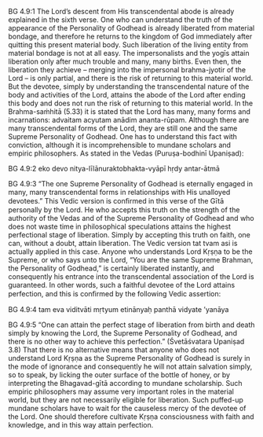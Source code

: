 BG 4.9:1	The Lord’s descent from His transcendental abode is already explained in the sixth verse. One who can understand the truth of the appearance of the Personality of Godhead is already liberated from material bondage, and therefore he returns to the kingdom of God immediately after quitting this present material body. Such liberation of the living entity from material bondage is not at all easy. The impersonalists and the yogīs attain liberation only after much trouble and many, many births. Even then, the liberation they achieve – merging into the impersonal brahma-jyotir of the Lord – is only partial, and there is the risk of returning to this material world. But the devotee, simply by understanding the transcendental nature of the body and activities of the Lord, attains the abode of the Lord after ending this body and does not run the risk of returning to this material world. In the Brahma-saṁhitā (5.33) it is stated that the Lord has many, many forms and incarnations: advaitam acyutam anādim ananta-rūpam. Although there are many transcendental forms of the Lord, they are still one and the same Supreme Personality of Godhead. One has to understand this fact with conviction, although it is incomprehensible to mundane scholars and empiric philosophers. As stated in the Vedas (Puruṣa-bodhinī Upaniṣad):

BG 4.9:2	eko devo nitya-līlānuraktobhakta-vyāpī hṛdy antar-ātmā

BG 4.9:3	“The one Supreme Personality of Godhead is eternally engaged in many, many transcendental forms in relationships with His unalloyed devotees.” This Vedic version is conﬁrmed in this verse of the Gītā personally by the Lord. He who accepts this truth on the strength of the authority of the Vedas and of the Supreme Personality of Godhead and who does not waste time in philosophical speculations attains the highest perfectional stage of liberation. Simply by accepting this truth on faith, one can, without a doubt, attain liberation. The Vedic version tat tvam asi is actually applied in this case. Anyone who understands Lord Kṛṣṇa to be the Supreme, or who says unto the Lord, “You are the same Supreme Brahman, the Personality of Godhead,” is certainly liberated instantly, and consequently his entrance into the transcendental association of the Lord is guaranteed. In other words, such a faithful devotee of the Lord attains perfection, and this is conﬁrmed by the following Vedic assertion:

BG 4.9:4	tam eva viditvāti mṛtyum etinānyaḥ panthā vidyate ’yanāya

BG 4.9:5	“One can attain the perfect stage of liberation from birth and death simply by knowing the Lord, the Supreme Personality of Godhead, and there is no other way to achieve this perfection.” (Śvetāśvatara Upaniṣad 3.8) That there is no alternative means that anyone who does not understand Lord Kṛṣṇa as the Supreme Personality of Godhead is surely in the mode of ignorance and consequently he will not attain salvation simply, so to speak, by licking the outer surface of the bottle of honey, or by interpreting the Bhagavad-gītā according to mundane scholarship. Such empiric philosophers may assume very important roles in the material world, but they are not necessarily eligible for liberation. Such puffed-up mundane scholars have to wait for the causeless mercy of the devotee of the Lord. One should therefore cultivate Kṛṣṇa consciousness with faith and knowledge, and in this way attain perfection.